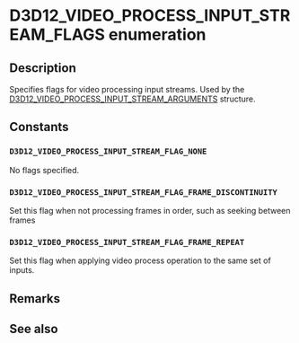 # D3D12_VIDEO_PROCESS_INPUT_STREAM_FLAGS enumeration

## Description

Specifies flags for video processing input streams. Used by the [D3D12_VIDEO_PROCESS_INPUT_STREAM_ARGUMENTS](https://learn.microsoft.com/windows/win32/api/d3d12video/ns-d3d12video-d3d12_video_process_input_stream_arguments) structure.

## Constants

### `D3D12_VIDEO_PROCESS_INPUT_STREAM_FLAG_NONE`

No flags specified.

### `D3D12_VIDEO_PROCESS_INPUT_STREAM_FLAG_FRAME_DISCONTINUITY`

Set this flag when not processing frames in order, such as seeking between frames

### `D3D12_VIDEO_PROCESS_INPUT_STREAM_FLAG_FRAME_REPEAT`

Set this flag when applying video process operation to the same set of inputs.

## Remarks

## See also